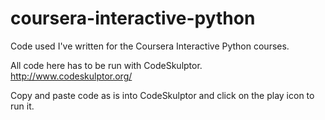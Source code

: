 # coursera-interactive-python
Code used I've written for the Coursera Interactive Python courses.

All code here has to be run with CodeSkulptor. http://www.codeskulptor.org/

Copy and paste code as is into CodeSkulptor and click on the play icon to run it.
